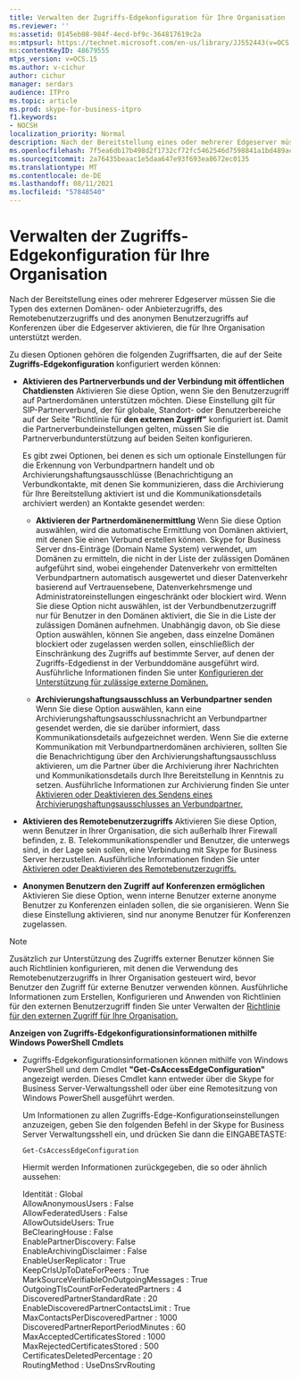 ```yaml
---
title: Verwalten der Zugriffs-Edgekonfiguration für Ihre Organisation
ms.reviewer: ''
ms:assetid: 0145eb08-984f-4ecd-bf9c-364817619c2a
ms:mtpsurl: https://technet.microsoft.com/en-us/library/JJ552443(v=OCS.15)
ms:contentKeyID: 48679555
mtps_version: v=OCS.15
ms.author: v-cichur
author: cichur
manager: serdars
audience: ITPro
ms.topic: article
ms.prod: skype-for-business-itpro
f1.keywords:
- NOCSH
localization_priority: Normal
description: Nach der Bereitstellung eines oder mehrerer Edgeserver müssen Sie die Typen des externen Domänen- oder Anbieterzugriffs, des Remotebenutzerzugriffs und des anonymen Benutzerzugriffs auf Konferenzen über die Edgeserver aktivieren, die für Ihre Organisation unterstützt werden.
ms.openlocfilehash: 7f5ea6db17b498d2f1732cf72fc5462546d7598841a1bd489ac77c8749d86130
ms.sourcegitcommit: 2a76435beaac1e5daa647e93f693ea8672ec0135
ms.translationtype: MT
ms.contentlocale: de-DE
ms.lasthandoff: 08/11/2021
ms.locfileid: "57848540"
---
```

# <a name="manage-access-edge-configuration-for-your-organization"></a>Verwalten der Zugriffs-Edgekonfiguration für Ihre Organisation

Nach der Bereitstellung eines oder mehrerer Edgeserver müssen Sie die Typen des externen Domänen- oder Anbieterzugriffs, des Remotebenutzerzugriffs und des anonymen Benutzerzugriffs auf Konferenzen über die Edgeserver aktivieren, die für Ihre Organisation unterstützt werden.

Zu diesen Optionen gehören die folgenden Zugriffsarten, die auf der Seite **Zugriffs-Edgekonfiguration** konfiguriert werden können:

  - **Aktivieren des Partnerverbunds und der Verbindung mit öffentlichen Chatdiensten**   Aktivieren Sie diese Option, wenn Sie den Benutzerzugriff auf Partnerdomänen unterstützen möchten. Diese Einstellung gilt für SIP-Partnerverbund, der für globale, Standort- oder Benutzerbereiche auf der Seite "Richtlinie für **den externen Zugriff"** konfiguriert ist. Damit die Partnerverbundeinstellungen gelten, müssen Sie die Partnerverbundunterstützung auf beiden Seiten konfigurieren.
    
    Es gibt zwei Optionen, bei denen es sich um optionale Einstellungen für die Erkennung von Verbundpartnern handelt und ob Archivierungshaftungsausschlüsse (Benachrichtigung an Verbundkontakte, mit denen Sie kommunizieren, dass die Archivierung für Ihre Bereitstellung aktiviert ist und die Kommunikationsdetails archiviert werden) an Kontakte gesendet werden:
    
      - **Aktivieren der Partnerdomänenermittlung**   Wenn Sie diese Option auswählen, wird die automatische Ermittlung von Domänen aktiviert, mit denen Sie einen Verbund erstellen können. Skype for Business Server dns-Einträge (Domain Name System) verwendet, um Domänen zu ermitteln, die nicht in der Liste der zulässigen Domänen aufgeführt sind, wobei eingehender Datenverkehr von ermittelten Verbundpartnern automatisch ausgewertet und dieser Datenverkehr basierend auf Vertrauensebene, Datenverkehrsmenge und Administratoreinstellungen eingeschränkt oder blockiert wird. Wenn Sie diese Option nicht auswählen, ist der Verbundbenutzerzugriff nur für Benutzer in den Domänen aktiviert, die Sie in die Liste der zulässigen Domänen aufnehmen. Unabhängig davon, ob Sie diese Option auswählen, können Sie angeben, dass einzelne Domänen blockiert oder zugelassen werden sollen, einschließlich der Einschränkung des Zugriffs auf bestimmte Server, auf denen der Zugriffs-Edgedienst in der Verbunddomäne ausgeführt wird. Ausführliche Informationen finden Sie unter [Konfigurieren der Unterstützung für zulässige externe Domänen.](../sip-domains/manage-sip-federated-domains-for-your-organization.md#configure-support-for-allowed-external-domains-in-skype-for-business-server)
    
      - **Archivierungshaftungsausschluss an Verbundpartner senden**   Wenn Sie diese Option auswählen, kann eine Archivierungshaftungsausschlussnachricht an Verbundpartner gesendet werden, die sie darüber informiert, dass Kommunikationsdetails aufgezeichnet werden. Wenn Sie die externe Kommunikation mit Verbundpartnerdomänen archivieren, sollten Sie die Benachrichtigung über den Archivierungshaftungsausschluss aktivieren, um die Partner über die Archivierung ihrer Nachrichten und Kommunikationsdetails durch Ihre Bereitstellung in Kenntnis zu setzen. Ausführliche Informationen zur Archivierung finden Sie unter [Aktivieren oder Deaktivieren des Sendens eines Archivierungshaftungsausschlusses an Verbundpartner.](enable-or-disable-sending-an-archiving-disclaimer-to-federated-partners.md)

  - **Aktivieren des Remotebenutzerzugriffs**   Aktivieren Sie diese Option, wenn Benutzer in Ihrer Organisation, die sich außerhalb Ihrer Firewall befinden, z. B. Telekommunikationspendler und Benutzer, die unterwegs sind, in der Lage sein sollen, eine Verbindung mit Skype for Business Server herzustellen. Ausführliche Informationen finden Sie unter [Aktivieren oder Deaktivieren des Remotebenutzerzugriffs.](enable-or-disable-remote-user-access.md)

  - **Anonymen Benutzern den Zugriff auf Konferenzen ermöglichen**   Aktivieren Sie diese Option, wenn interne Benutzer externe anonyme Benutzer zu Konferenzen einladen sollen, die sie organisieren. Wenn Sie diese Einstellung aktivieren, sind nur anonyme Benutzer für Konferenzen zugelassen.

> [!NOTE]  
> Zusätzlich zur Unterstützung des Zugriffs externer Benutzer können Sie auch Richtlinien konfigurieren, mit denen die Verwendung des Remotebenutzerzugriffs in Ihrer Organisation gesteuert wird, bevor Benutzer den Zugriff für externe Benutzer verwenden können. Ausführliche Informationen zum Erstellen, Konfigurieren und Anwenden von Richtlinien für den externen Benutzerzugriff finden Sie unter Verwalten der [Richtlinie für den externen Zugriff für Ihre Organisation.](../external-access-policies/manage-external-access-policy-for-your-organization.md)

**Anzeigen von Zugriffs-Edgekonfigurationsinformationen mithilfe Windows PowerShell Cmdlets**

  - Zugriffs-Edgekonfigurationsinformationen können mithilfe von Windows PowerShell und dem Cmdlet **"Get-CsAccessEdgeConfiguration"** angezeigt werden. Dieses Cmdlet kann entweder über die Skype for Business Server-Verwaltungsshell oder über eine Remotesitzung von Windows PowerShell ausgeführt werden. 
    
    Um Informationen zu allen Zugriffs-Edge-Konfigurationseinstellungen anzuzeigen, geben Sie den folgenden Befehl in der Skype for Business Server Verwaltungsshell ein, und drücken Sie dann die EINGABETASTE:
    
     `Get-CsAccessEdgeConfiguration`
    
    Hiermit werden Informationen zurückgegeben, die so oder ähnlich aussehen:
    
    Identität : Global<br/>
    AllowAnonymousUsers : False<br/>
    AllowFederatedUsers : False<br/>
    AllowOutsideUsers: True<br/>
    BeClearingHouse : False<br/>
    EnablePartnerDiscovery: False<br/>
    EnableArchivingDisclaimer : False<br/>
    EnableUserReplicator : True<br/>
    KeepCrlsUpToDateForPeers : True<br/>
    MarkSourceVerifiableOnOutgoingMessages : True<br/>
    OutgoingTlsCountForFederatedPartners : 4<br/>
    DiscoveredPartnerStandardRate : 20<br/>
    EnableDiscoveredPartnerContactsLimit : True<br/>
    MaxContactsPerDiscoveredPartner : 1000<br/>
    DiscoveredPartnerReportPeriodMinutes : 60<br/>
    MaxAcceptedCertificatesStored : 1000<br/>
    MaxRejectedCertificatesStored : 500<br/>
    CertificatesDeletedPercentage : 20<br/>
    RoutingMethod : UseDnsSrvRouting<br/>

